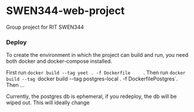 # SWEN344-web-project
Group project for RIT SWEN344


### Deploy

To create the environment in which the project can build and run, you need both docker and docker-compose installed.

First run `docker build --tag yeet . -f Dockerfile     `.
Then run `docker build --tag `docker build --tag postgres-local . -f DockerfilePostgres`.
Then ...

Currently, the postgres db is ephemeral, if you redeploy, the db will be wiped out.
This will ideally change
